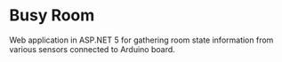 # Busy Room

Web application in ASP.NET 5 for gathering room state information from various sensors connected to Arduino board. 
